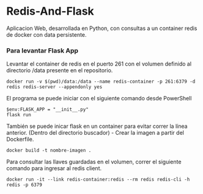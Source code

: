 # Redis-And-Flask
Aplicacion Web, desarrollada en Python, con consultas a un container redis de docker con data persistente.
### Para levantar Flask App

Levantar el container de redis en el puerto 261 con el volumen definido al directorio /data presente en el repositorio.
```
docker run -v $(pwd)/data:/data --name redis-container -p 261:6379 -d redis redis-server --appendonly yes
```
El programa se puede iniciar con el siguiente comando desde PowerShell
```
$env:FLASK_APP = "__init__.py"
flask run
```
También se puede inicar flask en un container para evitar correr la línea anterior.
(Dentro del directorio buscador) - Crear la imagen a partir del Dockerfile.
```
docker build -t nombre-imagen .
```
Para consultar las llaves guardadas en el volumen, correr el siguiente comando para ingresar al redis client.
```
docker run -it --link redis-container:redis --rm redis redis-cli -h redis -p 6379
```
